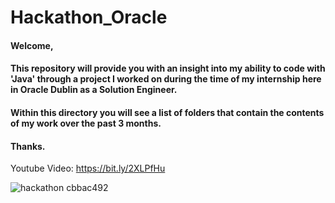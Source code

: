 # Hackathon_Oracle

#### Welcome,

#### This repository will provide you with an insight into my ability to code with 'Java' through a project I worked on during the time of my internship here in Oracle Dublin as a Solution Engineer.

#### Within this directory you will see a list of folders that contain the contents of my work over the past 3 months.

#### Thanks.

Youtube Video: https://bit.ly/2XLPfHu

![hackathon cbbac492](https://user-images.githubusercontent.com/36043248/60594032-f8224d00-9d9b-11e9-93c1-0015857a9b3d.png)

